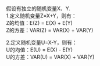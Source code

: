 假设有独立的随机变量X、Y.  
1.定义随机变量Z=X+Y，则有：  
Z的均值：E(Z) = E(X) + E(Y)  
Z的方差：VAR(Z) = VAR(X) + VAR(Y)
  
2.定义随机变量U=X-Y，则有：  
U的均值：E(U) = E(X) - E(Y)  
U的方差：VAR(U) = VAR(X) + VAR(Y)
```
```
